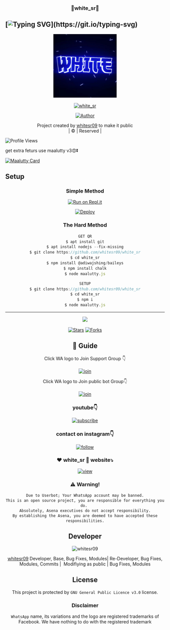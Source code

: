 <h3 align="center">💝white_sr💝</h3>

## [![Typing SVG](https://readme-typing-svg.herokuapp.com?font=Lemon+milk&color=F5000&lines=Welcome+to+white_sr+WA+Bot...;Created+by+WHIT...;This+is+a+Bgm+stickerbot...;With+more+features...)](https://git.io/typing-svg)

<div align="center">
  <img border-radius: 15px src="IMG_20220102_093750.jpg" width="200" height="200"/>
  <p align="center">
<a href="#"><img title="white_sr" src="https://img.shields.io/badge/white_sr-green?colorA=%23ff0000&colorB=%23017e40&style=for-the-badge"></a>
</p>
  <p align="center">
<a href="https://github.com/whitesr09"><img title="Author" src="https://img.shields.io/badge/Author-Husnijin-/white_sr?color=blue&style=for-the-badge&logo=whatsapp"></a>
</p>
</div>
<p align="center">
Project created by <a href="https://github.com/whitesr09">whitesr09</a> to make it public
    <br>
       | © |
        Reserved |
    <br> 
</p>

![Profile Views](https://hits.seeyoufarm.com/api/count/incr/badge.svg?url=https://github.com/whitesr09/white_sr&title=white_sr%20Views)

get extra feturs use maalutty v3😍⏬

[![Maalutty Card](https://github-readme-stats.vercel.app/api/pin/?username=whitesr09&repo=MAALUTTY_V3&theme=nightowl)](https://github.com/whitesr09/MAALUTTY_V3)
  </div>
    

## Setup
<div align="center">

  ### Simple Method
 
[![Run on Repl.it](https://repl.it/badge/github/quiec/whatsAlfa)](https://replit.com/@Husniser/MAALUTTY-QR)
  

[![Deploy](https://www.herokucdn.com/deploy/button.svg)](https://heroku.com/deploy?template=https://github.com/whitesr09/white_sr) 
 
### The Hard Method
```js
GET QR
$ apt install git
$ apt install nodejs --fix-missing
$ git clone https://github.com/whitesr09/white_sr
$ cd white_sr
$ npm install @adiwajshing/baileys
$ npm install chalk
$ node maalutty.js
```
      
```js
SETUP
$ git clone https://github.com/whitesr09/white_sr
$ cd white_sr
$ npm i
$ node maalutty.js
```

----

  <p align="center">
  <a href="httsp://github.com/whitesr09/white_sr">
    
<a href="https://github.com/farhan-dqz/followers">
<img src="https://img.shields.io/github/repo-size/farhan-dqz/Julie-Mwol?color=green&label=Repo%20total%20size&style=plastic">
<p align="center">
<a href="https://github.com/whitesr09/followers"
<img title="Followers" src="https://img.shields.io/github/followers/whitesr09?color=blue&style=flat-square"></a>
<a href="https://github.com/whitesr09/white_sr/stargazers/"><img title="Stars" src="https://img.shields.io/github/stars/whitesr09/white_sr?color=blue&style=flat-trangle"></a>
<a href="https://github.com/whitesr09/white_sr/network/members"><img title="Forks" src="https://img.shields.io/github/forks/whitesr09/white_sr?color=blue&style=flat-trangle"></a>
</p>

## 📢 Guide
Click WA logo to Join Support Group 👇
    <br>
<br>
  [![join](https://github.com/Alien-alfa/PublicBot/blob/main/wlogo.svg.png)](https://chat.whatsapp.com/FO3JyZPm1ma3vHyEQjaToY)
  <div align="center">


Click WA logo to Join public bot Group👇
    <br>
<br>
  [![join](https://github.com/Alien-alfa/PublicBot/blob/main/wlogo.svg.png)](https://chat.whatsapp.com/BUt420LTGKBHNHALHKV9jJ)
  <div align="center">

  </div>

### youtube👇

[![subscribe](https://i.ibb.co/mqttCVQ/images-1-1.png)](https://youtube.com/channel/UCllom1TvXieyxcGaanSpMvA)


### contact on instagram👇

[![follow](https://i.ibb.co/zHdm4Hj/images-5-2.jpg)](https://www.instagram.com/_husni_ser_/)

### ❤️ white_sr 💙 website⤵️

[![view](https://i.ibb.co/cyXKpj7/images-7-1-1.jpg)](https://white_srnijinhusni.blogspot.com)


### ⚠️ Warning! 
```
Due to Userbot; Your WhatsApp account may be banned.
This is an open source project, you are responsible for everything you do. 
Absolutely, Asena executives do not accept responsibility.
By establishing the Asena, you are deemed to have accepted these responsibilities.
```

## Developer
  <div align="center">
    
![whitesr09](https://github.com/whitesr09.png?size=100)

 [whitesr09](https://github.com/whitesr09)
Developer, Base, Bug Fixes, Modules| Re-Developer, Bug Fixes, Modules, Commits |  Modifiying  as   public | Bug Fixes, Modules 
  </div>
    


## License
This project is protected by `GNU General Public Licence v3.0` license.

### Disclaimer
`WhatsApp` name, its variations and the logo are registered trademarks of Facebook. We have nothing to do with the registered trademark
